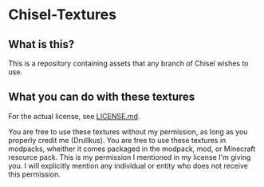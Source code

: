 # Chisel-Textures

## What is this?

This is a repository containing assets that any branch of Chisel wishes to use.

## What you can do with these textures

For the actual license, see [LICENSE.md](https://github.com/Drullkus/Chisel-Textures/blob/master/LICENSE.md).

You are free to use these textures without my permission, as long as you properly credit me (Drullkus). You are free to use these textures in modpacks, wheither it comes packaged in the modpack, mod, or Minecraft resource pack. This is my permission I mentioned in my license I'm giving you. I will explicitly mention any individual or entity who does not receive this permission. 
